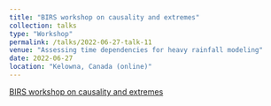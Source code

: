 ```yaml
---
title: "BIRS workshop on causality and extremes"
collection: talks
type: "Workshop"
permalink: /talks/2022-06-27-talk-11
venue: "Assessing time dependencies for heavy rainfall modeling"
date: 2022-06-27
location: "Kelowna, Canada (online)"
---
```


  [BIRS workshop on causality and extremes](https://www.birs.ca/events/2022/5-day-workshops/22w5079) 
